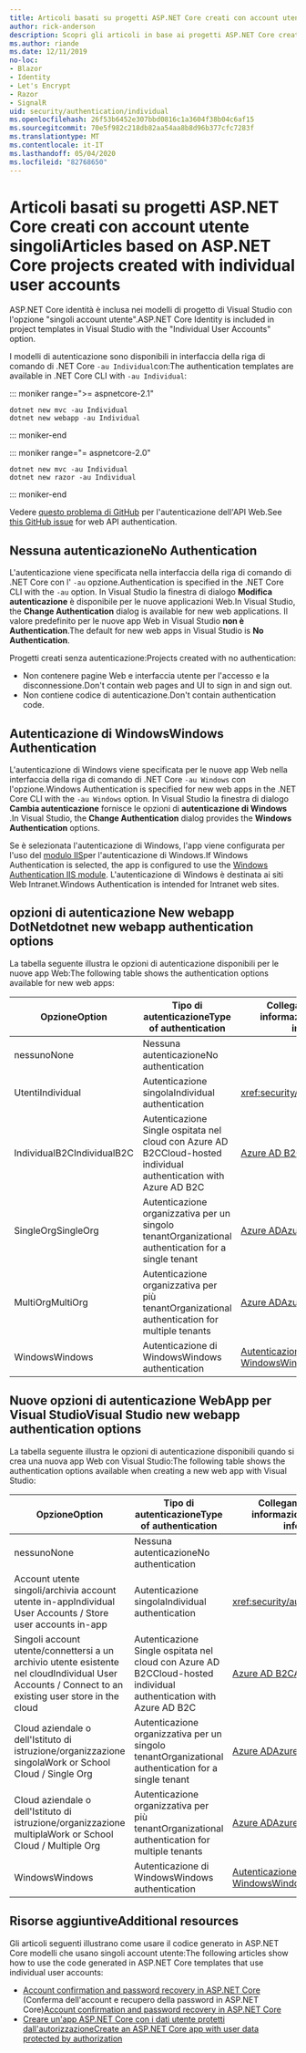 ```yaml
---
title: Articoli basati su progetti ASP.NET Core creati con account utente singoli
author: rick-anderson
description: Scopri gli articoli in base ai progetti ASP.NET Core creati con singoli account utente.
ms.author: riande
ms.date: 12/11/2019
no-loc:
- Blazor
- Identity
- Let's Encrypt
- Razor
- SignalR
uid: security/authentication/individual
ms.openlocfilehash: 26f53b6452e307bbd0816c1a3604f38b04c6af15
ms.sourcegitcommit: 70e5f982c218db82aa54aa8b8d96b377cfc7283f
ms.translationtype: MT
ms.contentlocale: it-IT
ms.lasthandoff: 05/04/2020
ms.locfileid: "82768650"
---
```

# <a name="articles-based-on-aspnet-core-projects-created-with-individual-user-accounts"></a><span data-ttu-id="de010-103">Articoli basati su progetti ASP.NET Core creati con account utente singoli</span><span class="sxs-lookup"><span data-stu-id="de010-103">Articles based on ASP.NET Core projects created with individual user accounts</span></span>

<span data-ttu-id="de010-104">ASP.NET Core identità è inclusa nei modelli di progetto di Visual Studio con l'opzione "singoli account utente".</span><span class="sxs-lookup"><span data-stu-id="de010-104">ASP.NET Core Identity is included in project templates in Visual Studio with the "Individual User Accounts" option.</span></span>

<span data-ttu-id="de010-105">I modelli di autenticazione sono disponibili in interfaccia della riga di comando di .NET Core `-au Individual`con:</span><span class="sxs-lookup"><span data-stu-id="de010-105">The authentication templates are available in .NET Core CLI with `-au Individual`:</span></span>

::: moniker range=">= aspnetcore-2.1"

```dotnetcli
dotnet new mvc -au Individual
dotnet new webapp -au Individual
```

::: moniker-end

::: moniker range="= aspnetcore-2.0"

```dotnetcli
dotnet new mvc -au Individual
dotnet new razor -au Individual
```

::: moniker-end

<span data-ttu-id="de010-106">Vedere [questo problema di GitHub](https://github.com/dotnet/AspNetCore/issues/5833) per l'autenticazione dell'API Web.</span><span class="sxs-lookup"><span data-stu-id="de010-106">See [this GitHub issue](https://github.com/dotnet/AspNetCore/issues/5833) for web API authentication.</span></span>

<a name="no"></a>

## <a name="no-authentication"></a><span data-ttu-id="de010-107">Nessuna autenticazione</span><span class="sxs-lookup"><span data-stu-id="de010-107">No Authentication</span></span>

<span data-ttu-id="de010-108">L'autenticazione viene specificata nella interfaccia della riga di comando di .NET Core con l' `-au` opzione.</span><span class="sxs-lookup"><span data-stu-id="de010-108">Authentication is specified in the .NET Core CLI with the `-au` option.</span></span> <span data-ttu-id="de010-109">In Visual Studio la finestra di dialogo **Modifica autenticazione** è disponibile per le nuove applicazioni Web.</span><span class="sxs-lookup"><span data-stu-id="de010-109">In Visual Studio, the **Change Authentication** dialog is available for new web applications.</span></span> <span data-ttu-id="de010-110">Il valore predefinito per le nuove app Web in Visual Studio **non è Authentication**.</span><span class="sxs-lookup"><span data-stu-id="de010-110">The default for new web apps in Visual Studio is **No Authentication**.</span></span>

<span data-ttu-id="de010-111">Progetti creati senza autenticazione:</span><span class="sxs-lookup"><span data-stu-id="de010-111">Projects created with no authentication:</span></span>

* <span data-ttu-id="de010-112">Non contenere pagine Web e interfaccia utente per l'accesso e la disconnessione.</span><span class="sxs-lookup"><span data-stu-id="de010-112">Don't contain web pages and UI to sign in and sign out.</span></span>
* <span data-ttu-id="de010-113">Non contiene codice di autenticazione.</span><span class="sxs-lookup"><span data-stu-id="de010-113">Don't contain authentication code.</span></span>

<a name="win"></a>

## <a name="windows-authentication"></a><span data-ttu-id="de010-114">Autenticazione di Windows</span><span class="sxs-lookup"><span data-stu-id="de010-114">Windows Authentication</span></span>

<span data-ttu-id="de010-115">L'autenticazione di Windows viene specificata per le nuove app Web nella interfaccia della riga di comando di .NET Core `-au Windows` con l'opzione.</span><span class="sxs-lookup"><span data-stu-id="de010-115">Windows Authentication is specified for new web apps in the .NET Core CLI with the `-au Windows` option.</span></span> <span data-ttu-id="de010-116">In Visual Studio la finestra di dialogo **Cambia autenticazione** fornisce le opzioni di **autenticazione di Windows** .</span><span class="sxs-lookup"><span data-stu-id="de010-116">In Visual Studio, the **Change Authentication** dialog provides the **Windows Authentication** options.</span></span>

<span data-ttu-id="de010-117">Se è selezionata l'autenticazione di Windows, l'app viene configurata per l'uso del [modulo IIS](xref:host-and-deploy/iis/modules)per l'autenticazione di Windows.</span><span class="sxs-lookup"><span data-stu-id="de010-117">If Windows Authentication is selected, the app is configured to use the [Windows Authentication IIS module](xref:host-and-deploy/iis/modules).</span></span> <span data-ttu-id="de010-118">L'autenticazione di Windows è destinata ai siti Web Intranet.</span><span class="sxs-lookup"><span data-stu-id="de010-118">Windows Authentication is intended for Intranet web sites.</span></span>

## <a name="dotnet-new-webapp-authentication-options"></a><span data-ttu-id="de010-119">opzioni di autenticazione New webapp DotNet</span><span class="sxs-lookup"><span data-stu-id="de010-119">dotnet new webapp authentication options</span></span>

<span data-ttu-id="de010-120">La tabella seguente illustra le opzioni di autenticazione disponibili per le nuove app Web:</span><span class="sxs-lookup"><span data-stu-id="de010-120">The following table shows the authentication options available for new web apps:</span></span>

| <span data-ttu-id="de010-121">Opzione</span><span class="sxs-lookup"><span data-stu-id="de010-121">Option</span></span> | <span data-ttu-id="de010-122">Tipo di autenticazione</span><span class="sxs-lookup"><span data-stu-id="de010-122">Type of authentication</span></span> | <span data-ttu-id="de010-123">Collegamento per altre informazioni</span><span class="sxs-lookup"><span data-stu-id="de010-123">Link for more information</span></span> |
 | ----------------- | ------------ | ---------- |
| <span data-ttu-id="de010-124">nessuno</span><span class="sxs-lookup"><span data-stu-id="de010-124">None</span></span>            |  <span data-ttu-id="de010-125">Nessuna autenticazione</span><span class="sxs-lookup"><span data-stu-id="de010-125">No authentication</span></span> | | 
| <span data-ttu-id="de010-126">Utenti</span><span class="sxs-lookup"><span data-stu-id="de010-126">Individual</span></span>      |  <span data-ttu-id="de010-127">Autenticazione singola</span><span class="sxs-lookup"><span data-stu-id="de010-127">Individual authentication</span></span> | <xref:security/authentication/identity>
| <span data-ttu-id="de010-128">IndividualB2C</span><span class="sxs-lookup"><span data-stu-id="de010-128">IndividualB2C</span></span>   |  <span data-ttu-id="de010-129">Autenticazione Single ospitata nel cloud con Azure AD B2C</span><span class="sxs-lookup"><span data-stu-id="de010-129">Cloud-hosted individual authentication with Azure AD B2C</span></span> | [<span data-ttu-id="de010-130">Azure AD B2C</span><span class="sxs-lookup"><span data-stu-id="de010-130">Azure AD B2C</span></span>](/azure/active-directory-b2c/) |
| <span data-ttu-id="de010-131">SingleOrg</span><span class="sxs-lookup"><span data-stu-id="de010-131">SingleOrg</span></span>       |  <span data-ttu-id="de010-132">Autenticazione organizzativa per un singolo tenant</span><span class="sxs-lookup"><span data-stu-id="de010-132">Organizational authentication for a single tenant</span></span> | [<span data-ttu-id="de010-133">Azure AD</span><span class="sxs-lookup"><span data-stu-id="de010-133">Azure AD</span></span>](/azure/active-directory/develop/quickstart-v2-aspnet-core-webapp) |
| <span data-ttu-id="de010-134">MultiOrg</span><span class="sxs-lookup"><span data-stu-id="de010-134">MultiOrg</span></span>        |  <span data-ttu-id="de010-135">Autenticazione organizzativa per più tenant</span><span class="sxs-lookup"><span data-stu-id="de010-135">Organizational authentication for multiple tenants</span></span> | [<span data-ttu-id="de010-136">Azure AD</span><span class="sxs-lookup"><span data-stu-id="de010-136">Azure AD</span></span>](/azure/active-directory/develop/quickstart-v2-aspnet-core-webapp) |
| <span data-ttu-id="de010-137">Windows</span><span class="sxs-lookup"><span data-stu-id="de010-137">Windows</span></span>         |  <span data-ttu-id="de010-138">Autenticazione di Windows</span><span class="sxs-lookup"><span data-stu-id="de010-138">Windows authentication</span></span> | [<span data-ttu-id="de010-139">Autenticazione di Windows</span><span class="sxs-lookup"><span data-stu-id="de010-139">Windows Authentication</span></span>](xref:security/authentication/windowsauth)

## <a name="visual-studio-new-webapp-authentication-options"></a><span data-ttu-id="de010-140">Nuove opzioni di autenticazione WebApp per Visual Studio</span><span class="sxs-lookup"><span data-stu-id="de010-140">Visual Studio new webapp authentication options</span></span>

<span data-ttu-id="de010-141">La tabella seguente illustra le opzioni di autenticazione disponibili quando si crea una nuova app Web con Visual Studio:</span><span class="sxs-lookup"><span data-stu-id="de010-141">The following table shows the authentication options available when creating a new web app with Visual Studio:</span></span>

| <span data-ttu-id="de010-142">Opzione</span><span class="sxs-lookup"><span data-stu-id="de010-142">Option</span></span> | <span data-ttu-id="de010-143">Tipo di autenticazione</span><span class="sxs-lookup"><span data-stu-id="de010-143">Type of authentication</span></span> | <span data-ttu-id="de010-144">Collegamento per altre informazioni</span><span class="sxs-lookup"><span data-stu-id="de010-144">Link for more information</span></span> |
 | ----------------- | ------------ | ---------- |
| <span data-ttu-id="de010-145">nessuno</span><span class="sxs-lookup"><span data-stu-id="de010-145">None</span></span>            |  <span data-ttu-id="de010-146">Nessuna autenticazione</span><span class="sxs-lookup"><span data-stu-id="de010-146">No authentication</span></span> | | 
| <span data-ttu-id="de010-147">Account utente singoli/archivia account utente in-app</span><span class="sxs-lookup"><span data-stu-id="de010-147">Individual User Accounts / Store user accounts in-app</span></span> |  <span data-ttu-id="de010-148">Autenticazione singola</span><span class="sxs-lookup"><span data-stu-id="de010-148">Individual authentication</span></span> | <xref:security/authentication/identity> |
| <span data-ttu-id="de010-149">Singoli account utente/connettersi a un archivio utente esistente nel cloud</span><span class="sxs-lookup"><span data-stu-id="de010-149">Individual User Accounts / Connect to an existing user store in the cloud</span></span> |  <span data-ttu-id="de010-150">Autenticazione Single ospitata nel cloud con Azure AD B2C</span><span class="sxs-lookup"><span data-stu-id="de010-150">Cloud-hosted individual authentication with Azure AD B2C</span></span> | [<span data-ttu-id="de010-151">Azure AD B2C</span><span class="sxs-lookup"><span data-stu-id="de010-151">Azure AD B2C</span></span>](/azure/active-directory-b2c/) |
| <span data-ttu-id="de010-152">Cloud aziendale o dell'Istituto di istruzione/organizzazione singola</span><span class="sxs-lookup"><span data-stu-id="de010-152">Work or School Cloud / Single Org</span></span>  |  <span data-ttu-id="de010-153">Autenticazione organizzativa per un singolo tenant</span><span class="sxs-lookup"><span data-stu-id="de010-153">Organizational authentication for a single tenant</span></span> | [<span data-ttu-id="de010-154">Azure AD</span><span class="sxs-lookup"><span data-stu-id="de010-154">Azure AD</span></span>](/azure/active-directory/develop/quickstart-v2-aspnet-core-webapp) |
| <span data-ttu-id="de010-155">Cloud aziendale o dell'Istituto di istruzione/organizzazione multipla</span><span class="sxs-lookup"><span data-stu-id="de010-155">Work or School Cloud / Multiple Org</span></span> |  <span data-ttu-id="de010-156">Autenticazione organizzativa per più tenant</span><span class="sxs-lookup"><span data-stu-id="de010-156">Organizational authentication for multiple tenants</span></span> | [<span data-ttu-id="de010-157">Azure AD</span><span class="sxs-lookup"><span data-stu-id="de010-157">Azure AD</span></span>](/azure/active-directory/develop/quickstart-v2-aspnet-core-webapp) |
| <span data-ttu-id="de010-158">Windows</span><span class="sxs-lookup"><span data-stu-id="de010-158">Windows</span></span>         |  <span data-ttu-id="de010-159">Autenticazione di Windows</span><span class="sxs-lookup"><span data-stu-id="de010-159">Windows authentication</span></span> | [<span data-ttu-id="de010-160">Autenticazione di Windows</span><span class="sxs-lookup"><span data-stu-id="de010-160">Windows Authentication</span></span>](xref:security/authentication/windowsauth)

## <a name="additional-resources"></a><span data-ttu-id="de010-161">Risorse aggiuntive</span><span class="sxs-lookup"><span data-stu-id="de010-161">Additional resources</span></span>

<span data-ttu-id="de010-162">Gli articoli seguenti illustrano come usare il codice generato in ASP.NET Core modelli che usano singoli account utente:</span><span class="sxs-lookup"><span data-stu-id="de010-162">The following articles show how to use the code generated in ASP.NET Core templates that use individual user accounts:</span></span>

* <span data-ttu-id="de010-163">[Account confirmation and password recovery in ASP.NET Core](xref:security/authentication/accconfirm) (Conferma dell'account e recupero della password in ASP.NET Core)</span><span class="sxs-lookup"><span data-stu-id="de010-163">[Account confirmation and password recovery in ASP.NET Core](xref:security/authentication/accconfirm)</span></span>
* [<span data-ttu-id="de010-164">Creare un'app ASP.NET Core con i dati utente protetti dall'autorizzazione</span><span class="sxs-lookup"><span data-stu-id="de010-164">Create an ASP.NET Core app with user data protected by authorization</span></span>](xref:security/authorization/secure-data)
